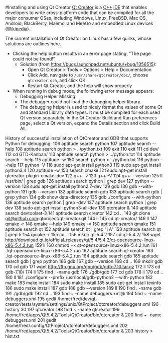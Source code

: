 #Installing and using Qt Creator
[Qt Creator](http://www.qt.io/ide/) is a [C++](https://en.wikipedia.org/wiki/C%2B%2B) [IDE](https://en.wikipedia.org/wiki/Integrated_development_environment) that enables developers to write cross-platform code that can be compiled for all the major consumer OSes, including Windows, Linux, FreeBSD, Mac OS, Android, BlackBerry, Maemo, and MeeGo and embedded Linux devices ([Wikipedia](https://en.wikipedia.org/wiki/Qt_Creator#Targets)).

The current installation of Qt Creator on Linux has a few quirks, whose solutions are outlines here.

- Clicking the help button results in an error page stating, "The page could not be found!"
  - Solution (from https://bugs.launchpad.net/ubuntu/+bug/1356515):
    - Open Qt Creator > Tools > Options > Help > Documentation
    - Click Add, navigate to `/usr/share/qtcreator/doc/`, choose `qtcreator.qch`, and click OK
    - Restart Qt Creator, and the help will show properly
- When running in debug mode, the following error message appears:
  - Debugging Helper Missing
  - The debugger could not load the debugging helper library.
  - The debugging helper is used to nicely format the values of some Qt and Standard Library data types. It must be compiled for each used Qt version separately. In the Qt Creator Build and Run preferences page, select a Qt version, expand the Details section and click Build All.
  
History of successful installation of QtCreator and GDB that supports Python for debugging:
  106  aptitude search python
  107  aptitude search --help
  108  aptitude search python > ../python.txt
  109  exit
  110  exit
  111  cd dev/
  112  cd GTD-Kanban/
  113  aptitude search python > ../python.txt
  114  aptitude search --help
  115  aptitude -w 150 search python > ../python.txt
  116  python --help
  117  python -V
  118  sudo apt-get install python3
  119  sudo apt-get install python3.4
  120  aptitude -w 150 search cmake
  121  sudo apt-get install qtcreator-plugin-cmake-dev
  122  g++ -v
  123  g++ -V
  124  g++ --version
  125  ll /usr/bin/ | grep gdb
  126  aptitude search python | grep dev
  127  python --version
  128  sudo apt-get install python2.7-dev
  129  gdb
  130  gdb --with-python
  131  gdb --version
  132  aptitude search gdb
  133  aptitude search gdb | grep ython
  134  gdb show data-directory
  135  gdb ./configure --with-python
  136  aptitude search python | grep -dev
  137  aptitude search python | grep dev
  138  sudo apt-get install python3-all-dev
  139  qtcreator &
  140  aptitude search devtoolset-3
  141  aptitude search creator
  142  cd ..
  143  git clone git@github.com:qtproject/qt-creator.git
  144  ll
  145  cd qt-creator/
  146  ll
  147  qmake -r
  148  qmake --help
  149  qmake -v
  150  aptitude search qmake
  151  aptitude search qt
  152  aptitude search qt | grep "i A"
  153  aptitude search qt | grep 5
  154  qmake -r
  155  cd ..
  156  mkdir qt-5.4.2
  157  cd qt-5.4.2/
  158  wget http://download.qt.io/official_releases/qt/5.4/5.4.2/qt-opensource-linux-x86-5.4.2.run
  159  ll
  160  chmod +x qt-opensource-linux-x86-5.4.2.run 
  161  ./qt-opensource-linux-x86-5.4.2.run 
  162  aptitude search qt-creator
  163  ./qt-opensource-linux-x86-5.4.2.run 
  164  aptitude search gdb
  165  aptitude search gdb | grep python
  166  gdb 
  167  gdb --version
  168  cd ..
  169  mkdir gdb
  170  cd gdb
  171  wget http://ftp.gnu.org/gnu/gdb/gdb-7.10.tar.gz
  172  ll
  173  cd gdb-7.10/
  174  ll
  175  find . -name gdb
  176  ./gdb/gdb
  177  cd gdb
  178  ll
  179  cd ..
  180  ll
  181  ./configure --prefix /usr/local/gdb-python2 --with-python
  182  make
  183  make install
  184  sudo make install
  185  sudo apt-get install texinfo
  186  sudo make install
  187  gdb
  188  gdb --version
  189  ll
  190  find . -name gdb
  191  ./gdb/gdb
  192  cd ..
  193  find ~ -name debuggers.xml@
  194  find ~ -name debuggers.xml
  195  gedit /home/fred/dev/qt-creator/tests/system/settings/unix/QtProject/qtcreator/debuggers.xml
  196  history 30
  197  qtcreator
  198  find ~ -name qtcreator
  199  /home/fred/apps/Qt5.4.2/Tools/QtCreator/bin/qtcreator &
  200  find ~ -name debuggers.xml
  201  gedit /home/fred/.config/QtProject/qtcreator/debuggers.xml
  202  /home/fred/apps/Qt5.4.2/Tools/QtCreator/bin/qtcreator &
  203  history > hist.txt
